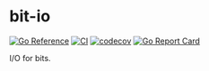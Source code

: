 # bit-io

[![Go Reference](https://pkg.go.dev/badge/github.com/spenserblack/go-bitio.svg)](https://pkg.go.dev/github.com/spenserblack/go-bitio)
[![CI](https://github.com/spenserblack/go-bitio/actions/workflows/ci.yml/badge.svg)](https://github.com/spenserblack/go-bitio/actions/workflows/ci.yml)
[![codecov](https://codecov.io/gh/spenserblack/go-bitio/branch/main/graph/badge.svg?token=l5lh66fSQF)](https://codecov.io/gh/spenserblack/go-bitio)
[![Go Report Card](https://goreportcard.com/badge/github.com/spenserblack/go-bitio)](https://goreportcard.com/report/github.com/spenserblack/go-bitio)

I/O for bits.
